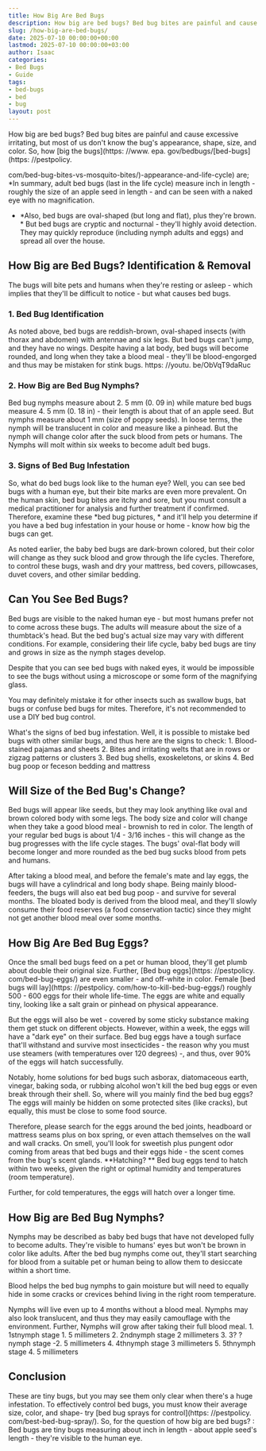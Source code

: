 ```yaml
---
title: How Big Are Bed Bugs
description: How big are bed bugs? Bed bug bites are painful and cause excessive irritating , but most of us don't know the bug's appearance, shape, size, and color. So,...
slug: /how-big-are-bed-bugs/
date: 2025-07-10 00:00:00+00:00
lastmod: 2025-07-10 00:00:00+03:00
author: Isaac
categories:
- Bed Bugs
- Guide
tags:
- bed-bugs
- bed
- bug
layout: post
---
```


How big are bed bugs? Bed bug bites are painful and cause excessive irritating, but most of us don't know the bug's appearance, shape, size, and color. So, how [big the bugs](https: //www. epa. gov/bedbugs/[bed-bugs](https: //pestpolicy.

com/bed-bug-bites-vs-mosquito-bites/)-appearance-and-life-cycle) are; *In summary, adult bed bugs (last in the life cycle) measure inch in length - roughly the size of an apple seed in length - and can be seen with a naked eye with no magnification.

* *Also, bed bugs are oval-shaped (but long and flat), plus they're brown. * But bed bugs are cryptic and nocturnal - they'll highly avoid detection. They may quickly reproduce (including nymph adults and eggs) and spread all over the house.

##  How Big are Bed Bugs? Identification & Removal

The bugs will bite pets and humans when they're resting or asleep - which implies that they'll be difficult to notice - but what causes bed bugs.

###  1. Bed Bug Identification

As noted above, bed bugs are reddish-brown, oval-shaped insects (with thorax and abdomen) with antennae and six legs. But bed bugs can't jump, and they have no wings. Despite having a lat body, bed bugs will become rounded, and long when they take a blood meal - they'll be blood-engorged and thus may be mistaken for stink bugs. https: //youtu. be/ObVqT9daRuc

###  2. How Big are Bed Bug Nymphs?

Bed bug nymphs measure about 2. 5 mm (0. 09 in) while mature bed bugs measure 4. 5 mm (0. 18 in) - their length is about that of an apple seed. But nymphs measure about 1 mm (size of poppy seeds). In loose terms, the nymph will be translucent in color and measure like a pinhead. But the nymph will change color after the suck blood from pets or humans. The Nymphs will molt within six weeks to become adult bed bugs.

###  3. Signs of Bed Bug Infestation

So, what do bed bugs look like to the human eye? Well, you can see bed bugs with a human eye, but their bite marks are even more prevalent. On the human skin, bed bug bites are itchy and sore, but you must consult a medical practitioner for analysis and further treatment if confirmed. Therefore, examine these *bed bug pictures, * and it'll help you determine if you have a bed bug infestation in your house or home - know how big the bugs can get.

As noted earlier, the baby bed bugs are dark-brown colored, but their color will change as they suck blood and grow through the life cycles. Therefore, to control these bugs, wash and dry your mattress, bed covers, pillowcases, duvet covers, and other similar bedding.

##  Can You See Bed Bugs?

Bed bugs are visible to the naked human eye - but most humans prefer not to come across these bugs. The adults will measure about the size of a thumbtack's head. But the bed bug's actual size may vary with different conditions. For example, considering their life cycle, baby bed bugs are tiny and grows in size as the nymph stages develop.

Despite that you can see bed bugs with naked eyes, it would be impossible to see the bugs without using a microscope or some form of the magnifying glass.

You may definitely mistake it for other insects such as swallow bugs, bat bugs or confuse bed bugs for mites. Therefore, it's not recommended to use a DIY bed bug control.

What's the signs of bed bug infestation. Well, it is possible to mistake bed bugs with other similar bugs, and thus here are the signs to check: 1. Blood-stained pajamas and sheets 2. Bites and irritating welts that are in rows or zigzag patterns or clusters 3. Bed bug shells, exoskeletons, or skins 4. Bed bug poop or feceson bedding and mattress

##  Will Size of the Bed Bug's Change?

Bed bugs will appear like seeds, but they may look anything like oval and brown colored body with some legs. The body size and color will change when they take a good blood meal - brownish to red in color. The length of your regular bed bugs is about 1/4 - 3/16 inches - this will change as the bug progresses with the life cycle stages. The bugs' oval-flat body will become longer and more rounded as the bed bug sucks blood from pets and humans.

After taking a blood meal, and before the female's mate and lay eggs, the bugs will have a cylindrical and long body shape. Being mainly blood-feeders, the bugs will also eat bed bug poop - and survive for several months. The bloated body is derived from the blood meal, and they'll slowly consume their food reserves (a food conservation tactic) since they might not get another blood meal over some months.

##  How Big Are Bed Bug Eggs?

Once the small bed bugs feed on a pet or human blood, they'll get plumb about double their original size. Further, [Bed bug eggs](https: //pestpolicy. com/bed-bug-eggs/) are even smaller - and off-white in color. Female [bed bugs will lay](https: //pestpolicy. com/how-to-kill-bed-bug-eggs/) roughly 500 - 600 eggs for their whole life-time. The eggs are white and equally tiny, looking like a salt grain or pinhead on physical appearance.

But the eggs will also be wet - covered by some sticky substance making them get stuck on different objects. However, within a week, the eggs will have a "dark eye" on their surface. Bed bug eggs have a tough surface that'll withstand and survive most insecticides - the reason why you must use steamers (with temperatures over 120 degrees) -, and thus, over 90% of the eggs will hatch successfully.

Notably, home solutions for bed bugs such asborax, diatomaceous earth, vinegar, baking soda, or rubbing alcohol won't kill the bed bug eggs or even break through their shell. So, where will you mainly find the bed bug eggs? The eggs will mainly be hidden on some protected sites (like cracks), but equally, this must be close to some food source.

Therefore, please search for the eggs around the bed joints, headboard or mattress seams plus on box spring, or even attach themselves on the wall and wall cracks. On smell, you'll look for sweetish plus pungent odor coming from areas that bed bugs and their eggs hide - the scent comes from the bug's scent glands. **Hatching? ** Bed bug eggs tend to hatch within two weeks, given the right or optimal humidity and temperatures (room temperature).

Further, for cold temperatures, the eggs will hatch over a longer time.

##  How Big are Bed Bug Nymphs?

Nymphs may be described as baby bed bugs that have not developed fully to become adults. They're visible to humans' eyes but won't be brown in color like adults. After the bed bug nymphs come out, they'll start searching for blood from a suitable pet or human being to allow them to desiccate within a short time.

Blood helps the bed bug nymphs to gain moisture but will need to equally hide in some cracks or crevices behind living in the right room temperature.

Nymphs will live even up to 4 months without a blood meal. Nymphs may also look translucent, and thus they may easily camouflage with the environment. Further, Nymphs will grow after taking their full blood meal. 1. 1stnymph stage 1. 5 millimeters 2. 2ndnymph stage 2 millimeters 3. 3? ? nymph stage -2. 5 millimeters 4. 4thnymph stage 3 millimeters 5. 5thnymph stage 4. 5 millimeters

##  Conclusion

These are tiny bugs, but you may see them only clear when there's a huge infestation. To effectively control bed bugs, you must know their average size, color, and shape- try [bed bug sprays for control](https: //pestpolicy. com/best-bed-bug-spray/). So, for the question of how big are bed bugs? : Bed bugs are tiny bugs measuring about inch in length - about apple seed's length - they're visible to the human eye.
